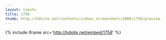 ```yaml
---
layout: sieutv
title: 1758
thumb: http://hdsite.net/contents/videos_screenshots/1000/1758/preview_360p.mp4.jpg
---
```

{% include iframe src='http://hdsite.net/embed/1758' %}
 

